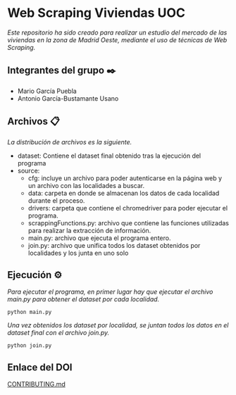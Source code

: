 # Web Scraping Viviendas UOC
_Este repositorio ha sido creado para realizar un estudio del mercado de las viviendas en la zona de Madrid Oeste, mediante el uso de técnicas de Web Scraping._

## Integrantes del grupo ✒️
* Mario García Puebla
* Antonio García-Bustamante Usano

## Archivos 📋
_La distribución de archivos es la siguiente._
* dataset: Contiene el dataset final obtenido tras la ejecución del programa
* source: 
    * cfg: incluye un archivo para poder autenticarse en la página web y un archivo con las localidades a buscar.
    * data: carpeta en donde se almacenan los datos de cada localidad durante el proceso.
    * drivers: carpeta que contiene el chromedriver para poder ejecutar el programa.
    * scrappingFunctions.py: archivo que contiene las funciones utilizadas para realizar la extracción de información.
    * main.py: archivo que ejecuta el programa entero.
    * join.py: archivo que unifica todos los dataset obtenidos por localidades y los junta en uno solo

## Ejecución ⚙️

_Para ejecutar el programa, en primer lugar hay que ejecutar el archivo main.py para obtener el dataset por cada localidad._

```
python main.py
```

_Una vez obtenidos los dataset por localidad, se juntan todos los datos en el dataset final con el archivo join.py._

```
python join.py
```
## Enlace del DOI

[CONTRIBUTING.md](https://doi.org/10.5281/zenodo.7315303)

